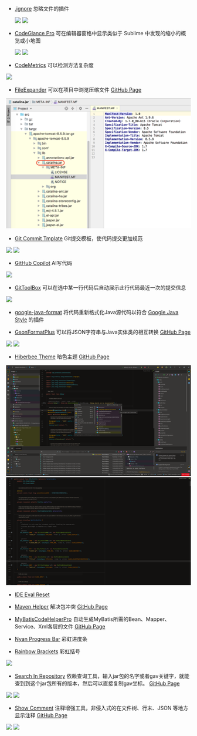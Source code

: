 - [.ignore](https://plugins.jetbrains.com/plugin/7495--ignore)
  忽略文件的插件
  
  ![](https://plugins.jetbrains.com/files/7495/screenshot_14958.png)
  ![](https://plugins.jetbrains.com/files/7495/screenshot_14959.png)

- [CodeGlance Pro](https://plugins.jetbrains.com/plugin/18824-codeglance-pro)
  可在编辑器窗格中显示类似于 Sublime 中发现的缩小的概览或小地图
  
  ![](https://plugins.jetbrains.com/files/18824/screenshot_c86a0fcb-9858-4471-9318-4c525c4d27c9)
  ![](https://plugins.jetbrains.com/files/18824/screenshot_25be7a29-ba39-49da-81e1-41f28dddd522)
  
- [CodeMetrics](https://plugins.jetbrains.com/plugin/12159-codemetrics)
可以检测方法复杂度

![](https://plugins.jetbrains.com/files/12159/screenshot_20024.png)

- [FileExpander](https://plugins.jetbrains.com/plugin/11940-file-expander)
可以在项目中浏览压缩文件
[GitHub Page](https://github.com/camork/file-expander-plugin)

![](https://raw.githubusercontent.com/Camork/file-expander-plugin/master/images/screenshot.png)

- [Git Commit Tmplate](https://plugins.jetbrains.com/plugin/9861-git-commit-template)
Git提交模板，使代码提交更加规范

![](https://plugins.jetbrains.com/files/9861/screenshot_17194.png)
![](https://plugins.jetbrains.com/files/9861/screenshot_17195.png)

- [GitHub Copilot](https://plugins.jetbrains.com/plugin/17718-github-copilot)
AI写代码

![](https://plugins.jetbrains.com/files/17718/screenshot_72dd36c5-4db8-4f8a-9c65-8994b537df95)

- [GitToolBox](https://plugins.jetbrains.com/plugin/7499-gittoolbox)
可以在选中某一行代码后自动展示此行代码最近一次的提交信息

![](https://img-blog.csdnimg.cn/20210915192739655.png?x-oss-process=image/watermark,type_ZHJvaWRzYW5zZmFsbGJhY2s,shadow_50,text_Q1NETiBA56Wl5qOu,size_20,color_FFFFFF,t_70,g_se,x_16)

- [google-java-format](https://plugins.jetbrains.com/plugin/8527-google-java-format)
将代码重新格式化Java源代码以符合 [Google Java Style](https://google.github.io/styleguide/javaguide.html) 的插件

- [GsonFormatPlus](https://plugins.jetbrains.com/plugin/14949-gsonformatplus)
可以将JSON字符串与Java实体类的相互转换
[GitHub Page](https://github.com/mars-men/GsonFormatPlus)

![](https://plugins.jetbrains.com/files/14949/screenshot_23132.png)
![](https://plugins.jetbrains.com/files/14949/screenshot_23133.png)

- [Hiberbee Theme](https://plugins.jetbrains.com/plugin/12118-hiberbee-theme)
暗色主题
[GitHub Page](https://github.com/hiberbee/themes)

![](https://github.com/hiberbee/jetbrains-ide-theme/raw/latest/screenshots/ide.png)
![](https://github.com/hiberbee/jetbrains-ide-theme/raw/latest/screenshots/code.png)

- [IDE Eval Reset]()


- [Maven Helper](https://plugins.jetbrains.com/plugin/7179-maven-helper)
解决包冲突
[GitHub Page](https://github.com/krasa/MavenHelper/)

- [MyBatisCodeHelperPro](https://plugins.jetbrains.com/plugin/14522-mybatiscodehelperpro-marketplace-edition-)
自动生成MyBatis所需的Bean、Mapper、Service、Xml各层的文件
[GitHub Page](https://github.com/gejun123456/MyBatisCodeHelper-Pro)

- [Nyan Progress Bar](https://plugins.jetbrains.com/plugin/8575-nyan-progress-bar)
彩虹进度条

- [Rainbow Brackets](https://plugins.jetbrains.com/plugin/10080-rainbow-brackets)
彩虹括号

![](https://plugins.jetbrains.com/files/10080/screenshot_17373.png)

- [Search In Repository](https://plugins.jetbrains.com/plugin/16427-search-in-repository)
依赖查询工具，输入jar包的名字或者gav关键字，就能查到到这个jar包所有的版本，然后可以直接复制gav坐标。
[GitHub Page](https://github.com/Kimentanm/search-in-repo)

![](https://plugins.jetbrains.com/files/16427/screenshot_3632607e-7ccc-42b0-978e-3636183a12b1)
![](https://plugins.jetbrains.com/files/16427/screenshot_4c5beff0-6bda-44ea-bc93-30e3a84d0b38)

- [Show Comment](https://plugins.jetbrains.com/plugin/18553-show-comment)
注释增强工具，非侵入式的在文件树、行末、JSON 等地方显示注释
[GitHub Page](https://github.com/Kimentanm/search-in-repo)

![](https://plugins.jetbrains.com/files/18553/screenshot_d26c952b-c1f7-483d-885b-449dc9f8a82a)
![](https://plugins.jetbrains.com/files/18553/screenshot_d80b6d6f-b85a-44c6-991e-3a673b23b75c)
